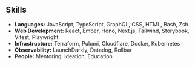 ## Skills

- **Languages:** JavaScript, TypeScript, GraphQL, CSS, HTML, Bash, Zsh
- **Web Development:** React, Ember, Hono, Next.js, Tailwind, Storybook, Vitest, Playwright
- **Infrastructure:** Terraform, Pulumi, Cloudflare, Docker, Kubernetes
- **Observability:** LaunchDarkly, Datadog, Rollbar
- **People:** Mentoring, Ideation, Education
